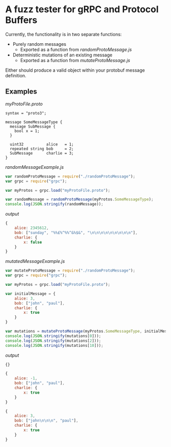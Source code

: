 #  A  fuzz tester for gRPC and Protocol Buffers

Currently, the functionality is in two separate functions:

- Purely random messages
  - Exported as a function from _randomProtoMessage.js_
- Deterministic mutations of an existing message
  - Exported as a function from _mutateProtoMessage.js_

Either should produce a valid object within your protobuf message definition.

## Examples

*myProtoFile.proto*
```
syntax = "proto3";

message SomeMessageType {
  message SubMessage {
	bool x = 1;
  }

  uint32          alice   = 1;
  repeated string bob     = 2;
  SubMessage      charlie = 3;  
}
```

*randomMessageExample.js*
```js
var randomProtoMessage = require("./randomProtoMessage"); 
var grpc = require("grpc");

var myProtos = grpc.load("myProtoFile.proto");

var randomMessage = randomProtoMessage(myProtos.SomeMessageType);
console.log(JSON.stringify(randomMessage));
```

*output*
```js
{
	alice: 2345612,
	bob: ["sunday", "%%£%^%%^&%$&", "\n\n\n\n\n\n\n\n\n"],
	charlie: {
		x: false
	}
}
```

*mutatedMessageExample.js*
```js
var mutateProtoMessage = require("./randomProtoMessage"); 
var grpc = require("grpc");

var myProtos = grpc.load("myProtoFile.proto");

var initialMessage = {
	alice: 3,
	bob: ["john", "paul"],
	charlie: {
		x: true	
	}
}

var mutations = mutateProtoMessage(myProtos.SomeMessageType, initialMessage);
console.log(JSON.stringify(mutations[0]));
console.log(JSON.stringify(mutations[2]));
console.log(JSON.stringify(mutations[10]));
```
   
*output*
```js
{}

{
	alice: -1,
	bob: ["john", "paul"],
	charlie: {
		x: true	
	}
}

{
	alice: 3,
	bob: ["john\n\n\n", "paul"],
	charlie: {
		x: true	
	}
}

```
